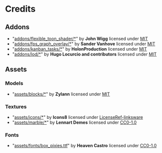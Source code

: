 # Credits

## Addons
- "[addons/flexible_toon_shader/*](https://github.com/CaptainProton42/FlexibleToonShaderGD)" by **John Wigg** licensed under [MIT](https://spdx.org/licenses/MIT.html)
- "[addons/fps_graph_overlay/*](https://github.com/SanderVanhove/godot-fps-graph-overlay)" by **Sander Vanhove** licensed under [MIT](https://spdx.org/licenses/MIT.html)
- "[addons/kanban_tasks/*](https://github.com/HolonProduction/godot_kanban_tasks)" by **HolonProduction** licensed under [MIT](https://spdx.org/licenses/MIT.html)
- "[addons/lod/*](https://github.com/godot-extended-libraries/godot-lod)" by **Hugo Locurcio and contributors** licensed under [MIT](https://spdx.org/licenses/MIT.html)
## Assets
### Models
- "[assets/blocks/*](https://github.com/Zylann/marbles)" by **Zylann** licensed under [MIT](https://spdx.org/licenses/MIT.html)
### Textures
- "[assets/icons/*](https://icons8.com/)" by **Icons8** licensed under [LicenseRef-linksware](https://spdx.org/licenses/LicenseRef-linksware.html)
- "[assets/marble/*](https://ambientcg.com/view?id=Ground037)" by **Lennart Demes** licensed under [CC0-1.0](https://spdx.org/licenses/CC0-1.0.html)
### Fonts
- "[assets/fonts/box_pixies.ttf](https://www.fontspace.com/boxpixies-font-f27657)" by **Heaven Castro** licensed under [CC0-1.0](https://spdx.org/licenses/CC0-1.0.html)
